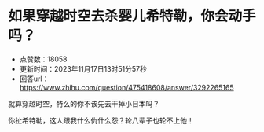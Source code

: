 # 如果穿越时空去杀婴儿希特勒，你会动手吗？
- 点赞数：18058
- 更新时间：2023年11月17日13时51分57秒
- 回答url：https://www.zhihu.com/question/475418608/answer/3292265165
<body>
 <p data-pid="ZUucWAsL">就算穿越时空，特么的你不该先去干掉小日本吗？</p>
 <p data-pid="TSLmMs8-">你扯希特勒，这人跟我什么仇什么怨？轮八辈子也轮不上他！</p>
</body>